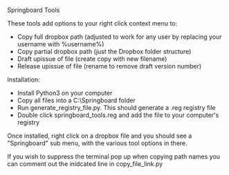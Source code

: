 Springboard Tools

These tools add options to your right click context menu to:
- Copy full dropbox path (adjusted to work for any user by replacing your username with %username%)
- Copy partial dropbox path (just the Dropbox folder structure)
- Draft upissue of file (create copy with new filename)
- Release upissue of file (rename to remove draft version number)

Installation:
- Install Python3 on your computer
- Copy all files into a C:\Springboard folder 
- Run generate_registry_file.py. This should generate a .reg registry file
- Double click springboard_tools.reg and add the file to your computer's registry

Once installed, right click on a dropbox file and you should see a "Springboard" sub menu, with the various tool options in there.

If you wish to suppress the terminal pop up when copying path names you can comment out the inidcated line in copy_file_link.py
